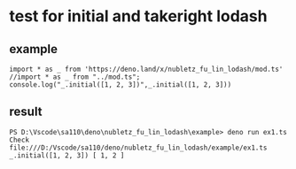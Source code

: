 # test for initial and takeright lodash

## example
```
import * as _ from 'https://deno.land/x/nubletz_fu_lin_lodash/mod.ts'
//import * as _ from "../mod.ts";
console.log("_.initial([1, 2, 3])",_.initial([1, 2, 3]))
```

## result
```
PS D:\Vscode\sa110\deno\nubletz_fu_lin_lodash\example> deno run ex1.ts
Check file:///D:/Vscode/sa110/deno/nubletz_fu_lin_lodash/example/ex1.ts
_.initial([1, 2, 3]) [ 1, 2 ]
```